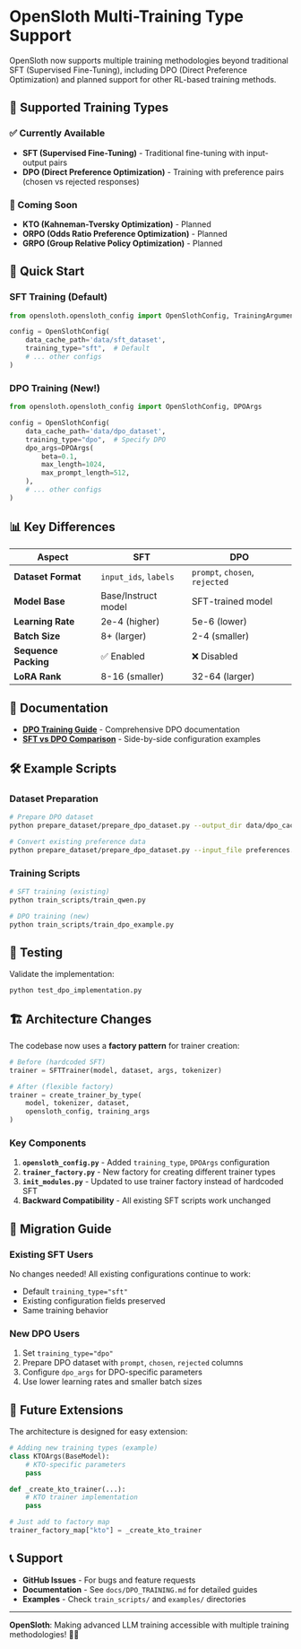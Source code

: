 # OpenSloth Multi-Training Type Support

OpenSloth now supports multiple training methodologies beyond traditional SFT (Supervised Fine-Tuning), including DPO (Direct Preference Optimization) and planned support for other RL-based training methods.

## 🚀 Supported Training Types

### ✅ Currently Available
- **SFT (Supervised Fine-Tuning)** - Traditional fine-tuning with input-output pairs
- **DPO (Direct Preference Optimization)** - Training with preference pairs (chosen vs rejected responses)

### 🔄 Coming Soon
- **KTO (Kahneman-Tversky Optimization)** - Planned
- **ORPO (Odds Ratio Preference Optimization)** - Planned  
- **GRPO (Group Relative Policy Optimization)** - Planned

## 🔧 Quick Start

### SFT Training (Default)
```python
from opensloth.opensloth_config import OpenSlothConfig, TrainingArguments

config = OpenSlothConfig(
    data_cache_path='data/sft_dataset',
    training_type="sft",  # Default
    # ... other configs
)
```

### DPO Training (New!)
```python
from opensloth.opensloth_config import OpenSlothConfig, DPOArgs

config = OpenSlothConfig(
    data_cache_path='data/dpo_dataset',
    training_type="dpo",  # Specify DPO
    dpo_args=DPOArgs(
        beta=0.1,
        max_length=1024,
        max_prompt_length=512,
    ),
    # ... other configs
)
```

## 📊 Key Differences

| Aspect | SFT | DPO |
|--------|-----|-----|
| **Dataset Format** | `input_ids`, `labels` | `prompt`, `chosen`, `rejected` |
| **Model Base** | Base/Instruct model | SFT-trained model |
| **Learning Rate** | 2e-4 (higher) | 5e-6 (lower) |
| **Batch Size** | 8+ (larger) | 2-4 (smaller) |
| **Sequence Packing** | ✅ Enabled | ❌ Disabled |
| **LoRA Rank** | 8-16 (smaller) | 32-64 (larger) |

## 📖 Documentation

- **[DPO Training Guide](docs/DPO_TRAINING.md)** - Comprehensive DPO documentation
- **[SFT vs DPO Comparison](examples/sft_vs_dpo_comparison.py)** - Side-by-side configuration examples

## 🛠️ Example Scripts

### Dataset Preparation
```bash
# Prepare DPO dataset
python prepare_dataset/prepare_dpo_dataset.py --output_dir data/dpo_cache

# Convert existing preference data
python prepare_dataset/prepare_dpo_dataset.py --input_file preferences.json --output_dir data/dpo_cache
```

### Training Scripts
```bash
# SFT training (existing)
python train_scripts/train_qwen.py

# DPO training (new)
python train_scripts/train_dpo_example.py
```

## 🧪 Testing

Validate the implementation:
```bash
python test_dpo_implementation.py
```

## 🏗️ Architecture Changes

The codebase now uses a **factory pattern** for trainer creation:

```python
# Before (hardcoded SFT)
trainer = SFTTrainer(model, dataset, args, tokenizer)

# After (flexible factory)
trainer = create_trainer_by_type(
    model, tokenizer, dataset, 
    opensloth_config, training_args
)
```

### Key Components

1. **`opensloth_config.py`** - Added `training_type`, `DPOArgs` configuration
2. **`trainer_factory.py`** - New factory for creating different trainer types
3. **`init_modules.py`** - Updated to use trainer factory instead of hardcoded SFT
4. **Backward Compatibility** - All existing SFT scripts work unchanged

## 🔄 Migration Guide

### Existing SFT Users
No changes needed! All existing configurations continue to work:
- Default `training_type="sft"`
- Existing configuration fields preserved
- Same training behavior

### New DPO Users
1. Set `training_type="dpo"`
2. Prepare DPO dataset with `prompt`, `chosen`, `rejected` columns
3. Configure `dpo_args` for DPO-specific parameters
4. Use lower learning rates and smaller batch sizes

## 🎯 Future Extensions

The architecture is designed for easy extension:

```python
# Adding new training types (example)
class KTOArgs(BaseModel):
    # KTO-specific parameters
    pass

def _create_kto_trainer(...):
    # KTO trainer implementation
    pass

# Just add to factory map
trainer_factory_map["kto"] = _create_kto_trainer
```

## 📞 Support

- **GitHub Issues** - For bugs and feature requests
- **Documentation** - See `docs/DPO_TRAINING.md` for detailed guides
- **Examples** - Check `train_scripts/` and `examples/` directories

---

**OpenSloth**: Making advanced LLM training accessible with multiple training methodologies! 🦥✨
